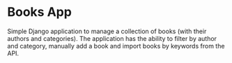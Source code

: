 # Books App

Simple Django application to manage a collection of books (with their authors and categories). The application has the 
ability to filter by author and category, manually add a book and import books by keywords from the API.
